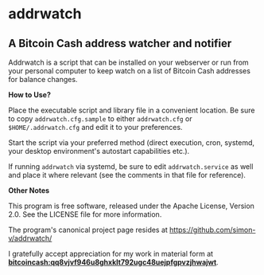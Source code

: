 # addrwatch
## A Bitcoin Cash address watcher and notifier

Addrwatch is a script that can be installed on your webserver or run from your personal computer to keep watch on a list of Bitcoin Cash addresses for balance changes.

__How to Use?__

Place the executable script and library file in a convenient location. Be sure to copy `addrwatch.cfg.sample` to either `addrwatch.cfg` or `$HOME/.addrwatch.cfg` and edit it to your preferences.

Start the script via your preferred method (direct execution, cron, systemd, your desktop environment's autostart capabilities etc.).

If running `addrwatch` via systemd, be sure to edit `addrwatch.service` as well and place it where relevant (see the comments in that file for reference).

__Other Notes__

This program is free software, released under the Apache License, Version 2.0. See the LICENSE file for more information.

The program's canonical project page resides at https://github.com/simon-v/addrwatch/

I gratefully accept appreciation for my work in material form at __[bitcoincash:qq8vjvf946u8ghxklt792ugc48uejpfgpvzjhwajwt](bitcoincash:qq8vjvf946u8ghxklt792ugc48uejpfgpvzjhwajwt)__.

